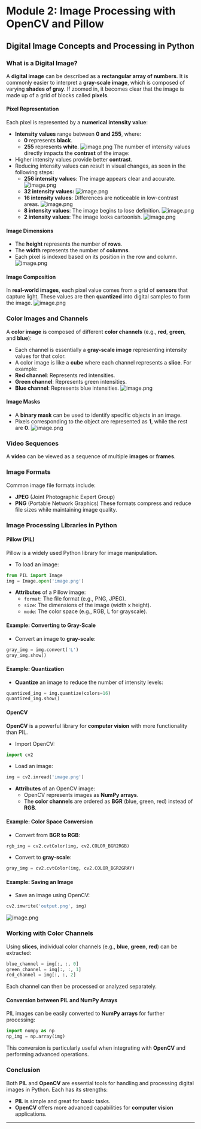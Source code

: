 

# Module 2: Image Processing with OpenCV and Pillow
## Digital Image Concepts and Processing in Python
### What is a Digital Image?
A **digital image** can be described as a **rectangular array of numbers**. It is commonly easier to interpret a **gray-scale image**, which is composed of varying **shades of gray**. If zoomed in, it becomes clear that the image is made up of a grid of blocks called **pixels**.
#### Pixel Representation
Each pixel is represented by a **numerical intensity value**:
- **Intensity values** range between **0 and 255**, where:
	- **0** represents **black**.
	- **255** represents **white**.
![image.png](https://prod-files-secure.s3.us-west-2.amazonaws.com/03e82b26-cccb-4906-bb56-adabcbdc0655/fa1bb4aa-313a-44c2-a7b3-7fa4a8432b08/image.png?X-Amz-Algorithm=AWS4-HMAC-SHA256&X-Amz-Content-Sha256=UNSIGNED-PAYLOAD&X-Amz-Credential=ASIAZI2LB466UA4YA3B5%2F20250201%2Fus-west-2%2Fs3%2Faws4_request&X-Amz-Date=20250201T041713Z&X-Amz-Expires=3600&X-Amz-Security-Token=IQoJb3JpZ2luX2VjEMT%2F%2F%2F%2F%2F%2F%2F%2F%2F%2FwEaCXVzLXdlc3QtMiJIMEYCIQDHqx4i5E0%2B9u0CSW7vPBDv4Lm8W3CDKREV5Qc3ZxiEnQIhANWxE4ypkxAvQqhTCQFitKEWT0nGmOi3tXILeKqhL%2BtvKogECMz%2F%2F%2F%2F%2F%2F%2F%2F%2F%2FwEQABoMNjM3NDIzMTgzODA1IgzAcCtzKkv%2F9gDK%2F5sq3AP82MRDq%2B1uYRyoJ3KebaywzP5ROcJICki2th5zyie90A9Er4f0kTnL4Ry9yz44ZSKaDMqUVGdaNLW9ljoAPOmpVoeVmTDYF%2BAmzVwW6p8Ywf1ihBIGswK0eoxYuhtDmEzMQ5itP4NqhZJ4JK36eYNHe755cm2CEtaTneKPhjoYEQmRGnSKwRlAwbOt8huogw4FOO6sZ4Xvvn%2FgneE0JHODgtkfknzybe6s80DteT5Z6Cw6Lkxu%2B%2B8h282kjsQ%2BZGDFxiP9jRpdzYsVflyuNNjT%2BA11ZmPpRXtNQJwUOycFk0ghraSdv5efBWgpEOv6PlorWF%2BY9RQbiXfcCxbc8QGgJHvAKAr%2FQy%2FGqwFSgWkWc28OuXsIDr0zudJh4TqZyLwMMGnuSIfK5Rlt5xz2%2FNdORvvn%2FiZAHkHceFOPSUI0OLZ66sPjmV63zubTagrGRa3f2IeSVdsgKRmBLbaeHstSCYgc0DL0RHYB0H17sltTWGJx08UpMWIifreerOjXALduvQkRBn4OmpH2EIjXTu3zjNMLdYIuvApXK%2FxIVtde6HBp2BdNkJhpMp%2BHGuBOkqewymyDUcs48i6%2FGazHEw4zaZnu04a4MNDpwLY4QTW3VBaCwcXhVag81qJDrjDypfa8BjqkAaIpu5aCLT3wqZRNAYnUD8dlylY5UBDRwqKp89TrTVe439yEexnh7Fc3gsc28FwYtjMuxccrjO5yz5175686QPFqZBQqy8qZLInt3BESFLI%2FUgFF3VJ1VfMlx5xy%2FyA3Fglo%2B%2FTpA8BaNO9j18pSWTAedy%2FaxD4OkZle0aiyodmTX0jO9xtYlKfrwhfK8JQsZF3b0XW%2FUxDHRD3COj0aHZfMhPVQ&X-Amz-Signature=b7efc1345c8f37c85fae3cb9f656471c47ac2d3b0891900f9e6438ef94f090dc&X-Amz-SignedHeaders=host&x-id=GetObject)
The number of intensity values directly impacts the **contrast** of the image:
- Higher intensity values provide better **contrast**.
- Reducing intensity values can result in visual changes, as seen in the following steps:
	- **256 intensity values**: The image appears clear and accurate.
![image.png](https://prod-files-secure.s3.us-west-2.amazonaws.com/03e82b26-cccb-4906-bb56-adabcbdc0655/0de7dfb4-99dc-4b87-8932-5165b3c3b775/image.png?X-Amz-Algorithm=AWS4-HMAC-SHA256&X-Amz-Content-Sha256=UNSIGNED-PAYLOAD&X-Amz-Credential=ASIAZI2LB466VRZDOTRO%2F20250201%2Fus-west-2%2Fs3%2Faws4_request&X-Amz-Date=20250201T041713Z&X-Amz-Expires=3600&X-Amz-Security-Token=IQoJb3JpZ2luX2VjEMT%2F%2F%2F%2F%2F%2F%2F%2F%2F%2FwEaCXVzLXdlc3QtMiJHMEUCIGR2O1XDI5oxITu%2BReUT2IpqtktT4wvI6dGSkrbAKGDhAiEAviATqO%2BrLVspQ3RKB9zQVM7EWE3hiLqKTbwZHlL0SxUqiAQIzP%2F%2F%2F%2F%2F%2F%2F%2F%2F%2FARAAGgw2Mzc0MjMxODM4MDUiDNI5KQ1eeYJ1MDHRqSrcAw7gfdeEMN5B%2FBjPbVYDp31LD58jjfCYDrGKSiymATC%2FEjx8Ij4dY1ZDuioE0XDSxDYUKTzpt%2FwAtu%2FanrTRYbSiv1bvkTSK5GT%2FJzRuWzFTfZkUXpS78KSsDSvrfsrCifCkMBfj5CXJCvFpnld3uRhXsZdumuwJLBvoC6S%2FRrk914FBuf4eizY0iwUL9jlVs6BrZUgK%2FixhETvjFjXVg8sScLF7ngxhy51E6X9d9FD%2FYYiBqd2mknWv0KVrBt3xM5CTvvVI6Vmu82s1jix4eeVFQzuawUpS49Y5SZWmFsVZT6ZnKyY2oN%2BkFYRmlkty8fAGv24lDSnJvVGi8vEIChd7%2FdmuosAQRWYatx2%2F6GYhBMkWbEMv5LaONpq%2FPMgW1j21LJ8hSgmXVKfCcReRCBph%2F1GCvGV1pbu4hzArrOMV3ZVU7Vwvy%2F3V%2BUwqXKee9ENCvFhw50CbAio6QVc2j8j1Oe38EbZOSIr1fNBtCxCgzG3ZZs315bb%2BnzmRsIukpym%2BbZGzk1sGzOebDKcVnZSdqsrTubvZjn29ja%2FgX2ivd08zZh8LxYZ2ZtVoZITNT%2FR20Oz47unHl%2FvOk%2BpLGS5mw9d4CWbDGNen3y7sY9ZKQBYXovh3ZHYV6Lr2MIOm9rwGOqUBepLtU2sEpojWMKI%2FUD7ls%2FTEF%2F%2FgaSWHO33O7EWskmY%2FUTJF5cKMZ%2FjLLZ4SIfxyRBcAqeiFXVf9X5b5xohRTcmzp5dJleaY1LwlkK6boZAr6CchJFvedOzB97tsyig1TTRj5Ciii6XDs0uUq8jkRAe5njtM6SVsJh3EnXkb8lV0MyIkfNI3sV7FYn80wnjwX1Rt5Nid%2FKVJWqLqP8Y5hptxe8VF&X-Amz-Signature=89d0cb054ec2212f0742818de289fbec6f83bcd8d805603c70471f9ea18169d8&X-Amz-SignedHeaders=host&x-id=GetObject)
	- **32 intensity values:**
![image.png](https://prod-files-secure.s3.us-west-2.amazonaws.com/03e82b26-cccb-4906-bb56-adabcbdc0655/7eb81f08-b190-4c5a-ba2b-2a498a15b2c4/image.png?X-Amz-Algorithm=AWS4-HMAC-SHA256&X-Amz-Content-Sha256=UNSIGNED-PAYLOAD&X-Amz-Credential=ASIAZI2LB466VRZDOTRO%2F20250201%2Fus-west-2%2Fs3%2Faws4_request&X-Amz-Date=20250201T041713Z&X-Amz-Expires=3600&X-Amz-Security-Token=IQoJb3JpZ2luX2VjEMT%2F%2F%2F%2F%2F%2F%2F%2F%2F%2FwEaCXVzLXdlc3QtMiJHMEUCIGR2O1XDI5oxITu%2BReUT2IpqtktT4wvI6dGSkrbAKGDhAiEAviATqO%2BrLVspQ3RKB9zQVM7EWE3hiLqKTbwZHlL0SxUqiAQIzP%2F%2F%2F%2F%2F%2F%2F%2F%2F%2FARAAGgw2Mzc0MjMxODM4MDUiDNI5KQ1eeYJ1MDHRqSrcAw7gfdeEMN5B%2FBjPbVYDp31LD58jjfCYDrGKSiymATC%2FEjx8Ij4dY1ZDuioE0XDSxDYUKTzpt%2FwAtu%2FanrTRYbSiv1bvkTSK5GT%2FJzRuWzFTfZkUXpS78KSsDSvrfsrCifCkMBfj5CXJCvFpnld3uRhXsZdumuwJLBvoC6S%2FRrk914FBuf4eizY0iwUL9jlVs6BrZUgK%2FixhETvjFjXVg8sScLF7ngxhy51E6X9d9FD%2FYYiBqd2mknWv0KVrBt3xM5CTvvVI6Vmu82s1jix4eeVFQzuawUpS49Y5SZWmFsVZT6ZnKyY2oN%2BkFYRmlkty8fAGv24lDSnJvVGi8vEIChd7%2FdmuosAQRWYatx2%2F6GYhBMkWbEMv5LaONpq%2FPMgW1j21LJ8hSgmXVKfCcReRCBph%2F1GCvGV1pbu4hzArrOMV3ZVU7Vwvy%2F3V%2BUwqXKee9ENCvFhw50CbAio6QVc2j8j1Oe38EbZOSIr1fNBtCxCgzG3ZZs315bb%2BnzmRsIukpym%2BbZGzk1sGzOebDKcVnZSdqsrTubvZjn29ja%2FgX2ivd08zZh8LxYZ2ZtVoZITNT%2FR20Oz47unHl%2FvOk%2BpLGS5mw9d4CWbDGNen3y7sY9ZKQBYXovh3ZHYV6Lr2MIOm9rwGOqUBepLtU2sEpojWMKI%2FUD7ls%2FTEF%2F%2FgaSWHO33O7EWskmY%2FUTJF5cKMZ%2FjLLZ4SIfxyRBcAqeiFXVf9X5b5xohRTcmzp5dJleaY1LwlkK6boZAr6CchJFvedOzB97tsyig1TTRj5Ciii6XDs0uUq8jkRAe5njtM6SVsJh3EnXkb8lV0MyIkfNI3sV7FYn80wnjwX1Rt5Nid%2FKVJWqLqP8Y5hptxe8VF&X-Amz-Signature=613272dea0b39719a6387f5715eb8e075cf11fbf24f0cd5cdfbf5bb6088dab5e&X-Amz-SignedHeaders=host&x-id=GetObject)
	- **16 intensity values**: Differences are noticeable in low-contrast areas.
![image.png](https://prod-files-secure.s3.us-west-2.amazonaws.com/03e82b26-cccb-4906-bb56-adabcbdc0655/6bf56d44-9a14-4b7b-98c2-1f00b8630f0c/image.png?X-Amz-Algorithm=AWS4-HMAC-SHA256&X-Amz-Content-Sha256=UNSIGNED-PAYLOAD&X-Amz-Credential=ASIAZI2LB466VRZDOTRO%2F20250201%2Fus-west-2%2Fs3%2Faws4_request&X-Amz-Date=20250201T041713Z&X-Amz-Expires=3600&X-Amz-Security-Token=IQoJb3JpZ2luX2VjEMT%2F%2F%2F%2F%2F%2F%2F%2F%2F%2FwEaCXVzLXdlc3QtMiJHMEUCIGR2O1XDI5oxITu%2BReUT2IpqtktT4wvI6dGSkrbAKGDhAiEAviATqO%2BrLVspQ3RKB9zQVM7EWE3hiLqKTbwZHlL0SxUqiAQIzP%2F%2F%2F%2F%2F%2F%2F%2F%2F%2FARAAGgw2Mzc0MjMxODM4MDUiDNI5KQ1eeYJ1MDHRqSrcAw7gfdeEMN5B%2FBjPbVYDp31LD58jjfCYDrGKSiymATC%2FEjx8Ij4dY1ZDuioE0XDSxDYUKTzpt%2FwAtu%2FanrTRYbSiv1bvkTSK5GT%2FJzRuWzFTfZkUXpS78KSsDSvrfsrCifCkMBfj5CXJCvFpnld3uRhXsZdumuwJLBvoC6S%2FRrk914FBuf4eizY0iwUL9jlVs6BrZUgK%2FixhETvjFjXVg8sScLF7ngxhy51E6X9d9FD%2FYYiBqd2mknWv0KVrBt3xM5CTvvVI6Vmu82s1jix4eeVFQzuawUpS49Y5SZWmFsVZT6ZnKyY2oN%2BkFYRmlkty8fAGv24lDSnJvVGi8vEIChd7%2FdmuosAQRWYatx2%2F6GYhBMkWbEMv5LaONpq%2FPMgW1j21LJ8hSgmXVKfCcReRCBph%2F1GCvGV1pbu4hzArrOMV3ZVU7Vwvy%2F3V%2BUwqXKee9ENCvFhw50CbAio6QVc2j8j1Oe38EbZOSIr1fNBtCxCgzG3ZZs315bb%2BnzmRsIukpym%2BbZGzk1sGzOebDKcVnZSdqsrTubvZjn29ja%2FgX2ivd08zZh8LxYZ2ZtVoZITNT%2FR20Oz47unHl%2FvOk%2BpLGS5mw9d4CWbDGNen3y7sY9ZKQBYXovh3ZHYV6Lr2MIOm9rwGOqUBepLtU2sEpojWMKI%2FUD7ls%2FTEF%2F%2FgaSWHO33O7EWskmY%2FUTJF5cKMZ%2FjLLZ4SIfxyRBcAqeiFXVf9X5b5xohRTcmzp5dJleaY1LwlkK6boZAr6CchJFvedOzB97tsyig1TTRj5Ciii6XDs0uUq8jkRAe5njtM6SVsJh3EnXkb8lV0MyIkfNI3sV7FYn80wnjwX1Rt5Nid%2FKVJWqLqP8Y5hptxe8VF&X-Amz-Signature=a9ee440405f1dd7c938bf6109f864413528bdccecf77c883d902696f68fc49ac&X-Amz-SignedHeaders=host&x-id=GetObject)
	- **8 intensity values**: The image begins to lose definition.
![image.png](https://prod-files-secure.s3.us-west-2.amazonaws.com/03e82b26-cccb-4906-bb56-adabcbdc0655/cca05878-ca1a-43e0-8bec-1d146756f9ae/image.png?X-Amz-Algorithm=AWS4-HMAC-SHA256&X-Amz-Content-Sha256=UNSIGNED-PAYLOAD&X-Amz-Credential=ASIAZI2LB466VRZDOTRO%2F20250201%2Fus-west-2%2Fs3%2Faws4_request&X-Amz-Date=20250201T041713Z&X-Amz-Expires=3600&X-Amz-Security-Token=IQoJb3JpZ2luX2VjEMT%2F%2F%2F%2F%2F%2F%2F%2F%2F%2FwEaCXVzLXdlc3QtMiJHMEUCIGR2O1XDI5oxITu%2BReUT2IpqtktT4wvI6dGSkrbAKGDhAiEAviATqO%2BrLVspQ3RKB9zQVM7EWE3hiLqKTbwZHlL0SxUqiAQIzP%2F%2F%2F%2F%2F%2F%2F%2F%2F%2FARAAGgw2Mzc0MjMxODM4MDUiDNI5KQ1eeYJ1MDHRqSrcAw7gfdeEMN5B%2FBjPbVYDp31LD58jjfCYDrGKSiymATC%2FEjx8Ij4dY1ZDuioE0XDSxDYUKTzpt%2FwAtu%2FanrTRYbSiv1bvkTSK5GT%2FJzRuWzFTfZkUXpS78KSsDSvrfsrCifCkMBfj5CXJCvFpnld3uRhXsZdumuwJLBvoC6S%2FRrk914FBuf4eizY0iwUL9jlVs6BrZUgK%2FixhETvjFjXVg8sScLF7ngxhy51E6X9d9FD%2FYYiBqd2mknWv0KVrBt3xM5CTvvVI6Vmu82s1jix4eeVFQzuawUpS49Y5SZWmFsVZT6ZnKyY2oN%2BkFYRmlkty8fAGv24lDSnJvVGi8vEIChd7%2FdmuosAQRWYatx2%2F6GYhBMkWbEMv5LaONpq%2FPMgW1j21LJ8hSgmXVKfCcReRCBph%2F1GCvGV1pbu4hzArrOMV3ZVU7Vwvy%2F3V%2BUwqXKee9ENCvFhw50CbAio6QVc2j8j1Oe38EbZOSIr1fNBtCxCgzG3ZZs315bb%2BnzmRsIukpym%2BbZGzk1sGzOebDKcVnZSdqsrTubvZjn29ja%2FgX2ivd08zZh8LxYZ2ZtVoZITNT%2FR20Oz47unHl%2FvOk%2BpLGS5mw9d4CWbDGNen3y7sY9ZKQBYXovh3ZHYV6Lr2MIOm9rwGOqUBepLtU2sEpojWMKI%2FUD7ls%2FTEF%2F%2FgaSWHO33O7EWskmY%2FUTJF5cKMZ%2FjLLZ4SIfxyRBcAqeiFXVf9X5b5xohRTcmzp5dJleaY1LwlkK6boZAr6CchJFvedOzB97tsyig1TTRj5Ciii6XDs0uUq8jkRAe5njtM6SVsJh3EnXkb8lV0MyIkfNI3sV7FYn80wnjwX1Rt5Nid%2FKVJWqLqP8Y5hptxe8VF&X-Amz-Signature=61bf6241f1ad884d9380b767e708859f8b7d9903e34aaff3c26c0c64f4f1e0b4&X-Amz-SignedHeaders=host&x-id=GetObject)
	- **2 intensity values**: The image looks cartoonish.
![image.png](https://prod-files-secure.s3.us-west-2.amazonaws.com/03e82b26-cccb-4906-bb56-adabcbdc0655/12da64d7-6b97-44e0-bc2c-52b9c47ce212/image.png?X-Amz-Algorithm=AWS4-HMAC-SHA256&X-Amz-Content-Sha256=UNSIGNED-PAYLOAD&X-Amz-Credential=ASIAZI2LB466VRZDOTRO%2F20250201%2Fus-west-2%2Fs3%2Faws4_request&X-Amz-Date=20250201T041713Z&X-Amz-Expires=3600&X-Amz-Security-Token=IQoJb3JpZ2luX2VjEMT%2F%2F%2F%2F%2F%2F%2F%2F%2F%2FwEaCXVzLXdlc3QtMiJHMEUCIGR2O1XDI5oxITu%2BReUT2IpqtktT4wvI6dGSkrbAKGDhAiEAviATqO%2BrLVspQ3RKB9zQVM7EWE3hiLqKTbwZHlL0SxUqiAQIzP%2F%2F%2F%2F%2F%2F%2F%2F%2F%2FARAAGgw2Mzc0MjMxODM4MDUiDNI5KQ1eeYJ1MDHRqSrcAw7gfdeEMN5B%2FBjPbVYDp31LD58jjfCYDrGKSiymATC%2FEjx8Ij4dY1ZDuioE0XDSxDYUKTzpt%2FwAtu%2FanrTRYbSiv1bvkTSK5GT%2FJzRuWzFTfZkUXpS78KSsDSvrfsrCifCkMBfj5CXJCvFpnld3uRhXsZdumuwJLBvoC6S%2FRrk914FBuf4eizY0iwUL9jlVs6BrZUgK%2FixhETvjFjXVg8sScLF7ngxhy51E6X9d9FD%2FYYiBqd2mknWv0KVrBt3xM5CTvvVI6Vmu82s1jix4eeVFQzuawUpS49Y5SZWmFsVZT6ZnKyY2oN%2BkFYRmlkty8fAGv24lDSnJvVGi8vEIChd7%2FdmuosAQRWYatx2%2F6GYhBMkWbEMv5LaONpq%2FPMgW1j21LJ8hSgmXVKfCcReRCBph%2F1GCvGV1pbu4hzArrOMV3ZVU7Vwvy%2F3V%2BUwqXKee9ENCvFhw50CbAio6QVc2j8j1Oe38EbZOSIr1fNBtCxCgzG3ZZs315bb%2BnzmRsIukpym%2BbZGzk1sGzOebDKcVnZSdqsrTubvZjn29ja%2FgX2ivd08zZh8LxYZ2ZtVoZITNT%2FR20Oz47unHl%2FvOk%2BpLGS5mw9d4CWbDGNen3y7sY9ZKQBYXovh3ZHYV6Lr2MIOm9rwGOqUBepLtU2sEpojWMKI%2FUD7ls%2FTEF%2F%2FgaSWHO33O7EWskmY%2FUTJF5cKMZ%2FjLLZ4SIfxyRBcAqeiFXVf9X5b5xohRTcmzp5dJleaY1LwlkK6boZAr6CchJFvedOzB97tsyig1TTRj5Ciii6XDs0uUq8jkRAe5njtM6SVsJh3EnXkb8lV0MyIkfNI3sV7FYn80wnjwX1Rt5Nid%2FKVJWqLqP8Y5hptxe8VF&X-Amz-Signature=ef9e3dc0f1746c31279f79de2132fae9d254da4862ef2ad7f47d8f0baa0d1a31&X-Amz-SignedHeaders=host&x-id=GetObject)
#### Image Dimensions
- The **height** represents the number of **rows**.
- The **width** represents the number of **columns**.
- Each pixel is indexed based on its position in the row and column.
![image.png](https://prod-files-secure.s3.us-west-2.amazonaws.com/03e82b26-cccb-4906-bb56-adabcbdc0655/ff056335-e79e-4491-b508-30cd45b6c194/image.png?X-Amz-Algorithm=AWS4-HMAC-SHA256&X-Amz-Content-Sha256=UNSIGNED-PAYLOAD&X-Amz-Credential=ASIAZI2LB466UA4YA3B5%2F20250201%2Fus-west-2%2Fs3%2Faws4_request&X-Amz-Date=20250201T041713Z&X-Amz-Expires=3600&X-Amz-Security-Token=IQoJb3JpZ2luX2VjEMT%2F%2F%2F%2F%2F%2F%2F%2F%2F%2FwEaCXVzLXdlc3QtMiJIMEYCIQDHqx4i5E0%2B9u0CSW7vPBDv4Lm8W3CDKREV5Qc3ZxiEnQIhANWxE4ypkxAvQqhTCQFitKEWT0nGmOi3tXILeKqhL%2BtvKogECMz%2F%2F%2F%2F%2F%2F%2F%2F%2F%2FwEQABoMNjM3NDIzMTgzODA1IgzAcCtzKkv%2F9gDK%2F5sq3AP82MRDq%2B1uYRyoJ3KebaywzP5ROcJICki2th5zyie90A9Er4f0kTnL4Ry9yz44ZSKaDMqUVGdaNLW9ljoAPOmpVoeVmTDYF%2BAmzVwW6p8Ywf1ihBIGswK0eoxYuhtDmEzMQ5itP4NqhZJ4JK36eYNHe755cm2CEtaTneKPhjoYEQmRGnSKwRlAwbOt8huogw4FOO6sZ4Xvvn%2FgneE0JHODgtkfknzybe6s80DteT5Z6Cw6Lkxu%2B%2B8h282kjsQ%2BZGDFxiP9jRpdzYsVflyuNNjT%2BA11ZmPpRXtNQJwUOycFk0ghraSdv5efBWgpEOv6PlorWF%2BY9RQbiXfcCxbc8QGgJHvAKAr%2FQy%2FGqwFSgWkWc28OuXsIDr0zudJh4TqZyLwMMGnuSIfK5Rlt5xz2%2FNdORvvn%2FiZAHkHceFOPSUI0OLZ66sPjmV63zubTagrGRa3f2IeSVdsgKRmBLbaeHstSCYgc0DL0RHYB0H17sltTWGJx08UpMWIifreerOjXALduvQkRBn4OmpH2EIjXTu3zjNMLdYIuvApXK%2FxIVtde6HBp2BdNkJhpMp%2BHGuBOkqewymyDUcs48i6%2FGazHEw4zaZnu04a4MNDpwLY4QTW3VBaCwcXhVag81qJDrjDypfa8BjqkAaIpu5aCLT3wqZRNAYnUD8dlylY5UBDRwqKp89TrTVe439yEexnh7Fc3gsc28FwYtjMuxccrjO5yz5175686QPFqZBQqy8qZLInt3BESFLI%2FUgFF3VJ1VfMlx5xy%2FyA3Fglo%2B%2FTpA8BaNO9j18pSWTAedy%2FaxD4OkZle0aiyodmTX0jO9xtYlKfrwhfK8JQsZF3b0XW%2FUxDHRD3COj0aHZfMhPVQ&X-Amz-Signature=6187813fba6c17a22f63387865b79d531503c3d62b5d946808e4ffe23e1e71ef&X-Amz-SignedHeaders=host&x-id=GetObject)
#### Image Composition
In **real-world images**, each pixel value comes from a grid of **sensors** that capture light. These values are then **quantized** into digital samples to form the image.
![image.png](https://prod-files-secure.s3.us-west-2.amazonaws.com/03e82b26-cccb-4906-bb56-adabcbdc0655/0c721ea0-409b-4d32-b630-a00d6f170d18/image.png?X-Amz-Algorithm=AWS4-HMAC-SHA256&X-Amz-Content-Sha256=UNSIGNED-PAYLOAD&X-Amz-Credential=ASIAZI2LB466UA4YA3B5%2F20250201%2Fus-west-2%2Fs3%2Faws4_request&X-Amz-Date=20250201T041713Z&X-Amz-Expires=3600&X-Amz-Security-Token=IQoJb3JpZ2luX2VjEMT%2F%2F%2F%2F%2F%2F%2F%2F%2F%2FwEaCXVzLXdlc3QtMiJIMEYCIQDHqx4i5E0%2B9u0CSW7vPBDv4Lm8W3CDKREV5Qc3ZxiEnQIhANWxE4ypkxAvQqhTCQFitKEWT0nGmOi3tXILeKqhL%2BtvKogECMz%2F%2F%2F%2F%2F%2F%2F%2F%2F%2FwEQABoMNjM3NDIzMTgzODA1IgzAcCtzKkv%2F9gDK%2F5sq3AP82MRDq%2B1uYRyoJ3KebaywzP5ROcJICki2th5zyie90A9Er4f0kTnL4Ry9yz44ZSKaDMqUVGdaNLW9ljoAPOmpVoeVmTDYF%2BAmzVwW6p8Ywf1ihBIGswK0eoxYuhtDmEzMQ5itP4NqhZJ4JK36eYNHe755cm2CEtaTneKPhjoYEQmRGnSKwRlAwbOt8huogw4FOO6sZ4Xvvn%2FgneE0JHODgtkfknzybe6s80DteT5Z6Cw6Lkxu%2B%2B8h282kjsQ%2BZGDFxiP9jRpdzYsVflyuNNjT%2BA11ZmPpRXtNQJwUOycFk0ghraSdv5efBWgpEOv6PlorWF%2BY9RQbiXfcCxbc8QGgJHvAKAr%2FQy%2FGqwFSgWkWc28OuXsIDr0zudJh4TqZyLwMMGnuSIfK5Rlt5xz2%2FNdORvvn%2FiZAHkHceFOPSUI0OLZ66sPjmV63zubTagrGRa3f2IeSVdsgKRmBLbaeHstSCYgc0DL0RHYB0H17sltTWGJx08UpMWIifreerOjXALduvQkRBn4OmpH2EIjXTu3zjNMLdYIuvApXK%2FxIVtde6HBp2BdNkJhpMp%2BHGuBOkqewymyDUcs48i6%2FGazHEw4zaZnu04a4MNDpwLY4QTW3VBaCwcXhVag81qJDrjDypfa8BjqkAaIpu5aCLT3wqZRNAYnUD8dlylY5UBDRwqKp89TrTVe439yEexnh7Fc3gsc28FwYtjMuxccrjO5yz5175686QPFqZBQqy8qZLInt3BESFLI%2FUgFF3VJ1VfMlx5xy%2FyA3Fglo%2B%2FTpA8BaNO9j18pSWTAedy%2FaxD4OkZle0aiyodmTX0jO9xtYlKfrwhfK8JQsZF3b0XW%2FUxDHRD3COj0aHZfMhPVQ&X-Amz-Signature=84d7ff254c72b67f65506cdea4c119711140e0fb9076a08cce0e90d49b2e5989&X-Amz-SignedHeaders=host&x-id=GetObject)
### Color Images and Channels
A **color image** is composed of different **color channels** (e.g., **red**, **green**, and **blue**):
- Each channel is essentially a **gray-scale image** representing intensity values for that color.
- A color image is like a **cube** where each channel represents a **slice**.
For example:
- **Red channel**: Represents red intensities.
- **Green channel**: Represents green intensities.
- **Blue channel**: Represents blue intensities.
![image.png](https://prod-files-secure.s3.us-west-2.amazonaws.com/03e82b26-cccb-4906-bb56-adabcbdc0655/c0cc17c9-842f-413f-82e8-f3f44278cf74/image.png?X-Amz-Algorithm=AWS4-HMAC-SHA256&X-Amz-Content-Sha256=UNSIGNED-PAYLOAD&X-Amz-Credential=ASIAZI2LB466UA4YA3B5%2F20250201%2Fus-west-2%2Fs3%2Faws4_request&X-Amz-Date=20250201T041713Z&X-Amz-Expires=3600&X-Amz-Security-Token=IQoJb3JpZ2luX2VjEMT%2F%2F%2F%2F%2F%2F%2F%2F%2F%2FwEaCXVzLXdlc3QtMiJIMEYCIQDHqx4i5E0%2B9u0CSW7vPBDv4Lm8W3CDKREV5Qc3ZxiEnQIhANWxE4ypkxAvQqhTCQFitKEWT0nGmOi3tXILeKqhL%2BtvKogECMz%2F%2F%2F%2F%2F%2F%2F%2F%2F%2FwEQABoMNjM3NDIzMTgzODA1IgzAcCtzKkv%2F9gDK%2F5sq3AP82MRDq%2B1uYRyoJ3KebaywzP5ROcJICki2th5zyie90A9Er4f0kTnL4Ry9yz44ZSKaDMqUVGdaNLW9ljoAPOmpVoeVmTDYF%2BAmzVwW6p8Ywf1ihBIGswK0eoxYuhtDmEzMQ5itP4NqhZJ4JK36eYNHe755cm2CEtaTneKPhjoYEQmRGnSKwRlAwbOt8huogw4FOO6sZ4Xvvn%2FgneE0JHODgtkfknzybe6s80DteT5Z6Cw6Lkxu%2B%2B8h282kjsQ%2BZGDFxiP9jRpdzYsVflyuNNjT%2BA11ZmPpRXtNQJwUOycFk0ghraSdv5efBWgpEOv6PlorWF%2BY9RQbiXfcCxbc8QGgJHvAKAr%2FQy%2FGqwFSgWkWc28OuXsIDr0zudJh4TqZyLwMMGnuSIfK5Rlt5xz2%2FNdORvvn%2FiZAHkHceFOPSUI0OLZ66sPjmV63zubTagrGRa3f2IeSVdsgKRmBLbaeHstSCYgc0DL0RHYB0H17sltTWGJx08UpMWIifreerOjXALduvQkRBn4OmpH2EIjXTu3zjNMLdYIuvApXK%2FxIVtde6HBp2BdNkJhpMp%2BHGuBOkqewymyDUcs48i6%2FGazHEw4zaZnu04a4MNDpwLY4QTW3VBaCwcXhVag81qJDrjDypfa8BjqkAaIpu5aCLT3wqZRNAYnUD8dlylY5UBDRwqKp89TrTVe439yEexnh7Fc3gsc28FwYtjMuxccrjO5yz5175686QPFqZBQqy8qZLInt3BESFLI%2FUgFF3VJ1VfMlx5xy%2FyA3Fglo%2B%2FTpA8BaNO9j18pSWTAedy%2FaxD4OkZle0aiyodmTX0jO9xtYlKfrwhfK8JQsZF3b0XW%2FUxDHRD3COj0aHZfMhPVQ&X-Amz-Signature=30b99fae6af0a4df257a1070298584f1e1ad56404fce53a218d6949ddf7b0fea&X-Amz-SignedHeaders=host&x-id=GetObject)
#### Image Masks
- A **binary mask** can be used to identify specific objects in an image.
- Pixels corresponding to the object are represented as **1**, while the rest are **0**.
![image.png](https://prod-files-secure.s3.us-west-2.amazonaws.com/03e82b26-cccb-4906-bb56-adabcbdc0655/667eab4d-d19d-4618-81d0-663b6beb002c/image.png?X-Amz-Algorithm=AWS4-HMAC-SHA256&X-Amz-Content-Sha256=UNSIGNED-PAYLOAD&X-Amz-Credential=ASIAZI2LB466UA4YA3B5%2F20250201%2Fus-west-2%2Fs3%2Faws4_request&X-Amz-Date=20250201T041713Z&X-Amz-Expires=3600&X-Amz-Security-Token=IQoJb3JpZ2luX2VjEMT%2F%2F%2F%2F%2F%2F%2F%2F%2F%2FwEaCXVzLXdlc3QtMiJIMEYCIQDHqx4i5E0%2B9u0CSW7vPBDv4Lm8W3CDKREV5Qc3ZxiEnQIhANWxE4ypkxAvQqhTCQFitKEWT0nGmOi3tXILeKqhL%2BtvKogECMz%2F%2F%2F%2F%2F%2F%2F%2F%2F%2FwEQABoMNjM3NDIzMTgzODA1IgzAcCtzKkv%2F9gDK%2F5sq3AP82MRDq%2B1uYRyoJ3KebaywzP5ROcJICki2th5zyie90A9Er4f0kTnL4Ry9yz44ZSKaDMqUVGdaNLW9ljoAPOmpVoeVmTDYF%2BAmzVwW6p8Ywf1ihBIGswK0eoxYuhtDmEzMQ5itP4NqhZJ4JK36eYNHe755cm2CEtaTneKPhjoYEQmRGnSKwRlAwbOt8huogw4FOO6sZ4Xvvn%2FgneE0JHODgtkfknzybe6s80DteT5Z6Cw6Lkxu%2B%2B8h282kjsQ%2BZGDFxiP9jRpdzYsVflyuNNjT%2BA11ZmPpRXtNQJwUOycFk0ghraSdv5efBWgpEOv6PlorWF%2BY9RQbiXfcCxbc8QGgJHvAKAr%2FQy%2FGqwFSgWkWc28OuXsIDr0zudJh4TqZyLwMMGnuSIfK5Rlt5xz2%2FNdORvvn%2FiZAHkHceFOPSUI0OLZ66sPjmV63zubTagrGRa3f2IeSVdsgKRmBLbaeHstSCYgc0DL0RHYB0H17sltTWGJx08UpMWIifreerOjXALduvQkRBn4OmpH2EIjXTu3zjNMLdYIuvApXK%2FxIVtde6HBp2BdNkJhpMp%2BHGuBOkqewymyDUcs48i6%2FGazHEw4zaZnu04a4MNDpwLY4QTW3VBaCwcXhVag81qJDrjDypfa8BjqkAaIpu5aCLT3wqZRNAYnUD8dlylY5UBDRwqKp89TrTVe439yEexnh7Fc3gsc28FwYtjMuxccrjO5yz5175686QPFqZBQqy8qZLInt3BESFLI%2FUgFF3VJ1VfMlx5xy%2FyA3Fglo%2B%2FTpA8BaNO9j18pSWTAedy%2FaxD4OkZle0aiyodmTX0jO9xtYlKfrwhfK8JQsZF3b0XW%2FUxDHRD3COj0aHZfMhPVQ&X-Amz-Signature=838efaa3bf3d5268464be0cc6a7a6bd55f05e21d57412d18cc098def03e3c9dc&X-Amz-SignedHeaders=host&x-id=GetObject)
### Video Sequences
A **video** can be viewed as a sequence of multiple **images** or **frames**.
### Image Formats
Common image file formats include:
- **JPEG** (Joint Photographic Expert Group)
- **PNG** (Portable Network Graphics)
These formats compress and reduce file sizes while maintaining image quality.
### Image Processing Libraries in Python
#### Pillow (PIL)
Pillow is a widely used Python library for image manipulation.
- To load an image:
```python
from PIL import Image
img = Image.open('image.png')
```
- **Attributes** of a Pillow image:
	- `format`: The file format (e.g., PNG, JPEG).
	- `size`: The dimensions of the image (width x height).
	- `mode`: The color space (e.g., RGB, L for grayscale).
#### Example: Converting to Gray-Scale
- Convert an image to **gray-scale**:
```python
gray_img = img.convert('L')
gray_img.show()
```
#### Example: Quantization
- **Quantize** an image to reduce the number of intensity levels:
```python
quantized_img = img.quantize(colors=16)
quantized_img.show()
```
#### OpenCV
**OpenCV** is a powerful library for **computer vision** with more functionality than PIL.
- Import OpenCV:
```python
import cv2
```
- Load an image:
```python
img = cv2.imread('image.png')
```
- **Attributes** of an OpenCV image:
	- OpenCV represents images as **NumPy arrays**.
	- The **color channels** are ordered as **BGR** (blue, green, red) instead of **RGB**.
#### Example: Color Space Conversion
- Convert from **BGR to RGB**:
```python
rgb_img = cv2.cvtColor(img, cv2.COLOR_BGR2RGB)
```
- Convert to **gray-scale**:
```python
gray_img = cv2.cvtColor(img, cv2.COLOR_BGR2GRAY)
```
#### Example: Saving an Image
- Save an image using OpenCV:
```python
cv2.imwrite('output.png', img)
```
![image.png](https://prod-files-secure.s3.us-west-2.amazonaws.com/03e82b26-cccb-4906-bb56-adabcbdc0655/25fcc977-54ea-484c-997e-9b6bd016f347/image.png?X-Amz-Algorithm=AWS4-HMAC-SHA256&X-Amz-Content-Sha256=UNSIGNED-PAYLOAD&X-Amz-Credential=ASIAZI2LB466UA4YA3B5%2F20250201%2Fus-west-2%2Fs3%2Faws4_request&X-Amz-Date=20250201T041713Z&X-Amz-Expires=3600&X-Amz-Security-Token=IQoJb3JpZ2luX2VjEMT%2F%2F%2F%2F%2F%2F%2F%2F%2F%2FwEaCXVzLXdlc3QtMiJIMEYCIQDHqx4i5E0%2B9u0CSW7vPBDv4Lm8W3CDKREV5Qc3ZxiEnQIhANWxE4ypkxAvQqhTCQFitKEWT0nGmOi3tXILeKqhL%2BtvKogECMz%2F%2F%2F%2F%2F%2F%2F%2F%2F%2FwEQABoMNjM3NDIzMTgzODA1IgzAcCtzKkv%2F9gDK%2F5sq3AP82MRDq%2B1uYRyoJ3KebaywzP5ROcJICki2th5zyie90A9Er4f0kTnL4Ry9yz44ZSKaDMqUVGdaNLW9ljoAPOmpVoeVmTDYF%2BAmzVwW6p8Ywf1ihBIGswK0eoxYuhtDmEzMQ5itP4NqhZJ4JK36eYNHe755cm2CEtaTneKPhjoYEQmRGnSKwRlAwbOt8huogw4FOO6sZ4Xvvn%2FgneE0JHODgtkfknzybe6s80DteT5Z6Cw6Lkxu%2B%2B8h282kjsQ%2BZGDFxiP9jRpdzYsVflyuNNjT%2BA11ZmPpRXtNQJwUOycFk0ghraSdv5efBWgpEOv6PlorWF%2BY9RQbiXfcCxbc8QGgJHvAKAr%2FQy%2FGqwFSgWkWc28OuXsIDr0zudJh4TqZyLwMMGnuSIfK5Rlt5xz2%2FNdORvvn%2FiZAHkHceFOPSUI0OLZ66sPjmV63zubTagrGRa3f2IeSVdsgKRmBLbaeHstSCYgc0DL0RHYB0H17sltTWGJx08UpMWIifreerOjXALduvQkRBn4OmpH2EIjXTu3zjNMLdYIuvApXK%2FxIVtde6HBp2BdNkJhpMp%2BHGuBOkqewymyDUcs48i6%2FGazHEw4zaZnu04a4MNDpwLY4QTW3VBaCwcXhVag81qJDrjDypfa8BjqkAaIpu5aCLT3wqZRNAYnUD8dlylY5UBDRwqKp89TrTVe439yEexnh7Fc3gsc28FwYtjMuxccrjO5yz5175686QPFqZBQqy8qZLInt3BESFLI%2FUgFF3VJ1VfMlx5xy%2FyA3Fglo%2B%2FTpA8BaNO9j18pSWTAedy%2FaxD4OkZle0aiyodmTX0jO9xtYlKfrwhfK8JQsZF3b0XW%2FUxDHRD3COj0aHZfMhPVQ&X-Amz-Signature=97564c72b9045c2f0bb3cfb220f70d9f2b775fc6d8cd47584ac30e89496b6c23&X-Amz-SignedHeaders=host&x-id=GetObject)
### Working with Color Channels
Using **slices**, individual color channels (e.g., **blue**, **green**, **red**) can be extracted:
```python
blue_channel = img[:, :, 0]
green_channel = img[:, :, 1]
red_channel = img[:, :, 2]
```
Each channel can then be processed or analyzed separately.
#### Conversion between PIL and NumPy Arrays
PIL images can be easily converted to **NumPy arrays** for further processing:
```python
import numpy as np
np_img = np.array(img)
```
This conversion is particularly useful when integrating with **OpenCV** and performing advanced operations.
### Conclusion
Both **PIL** and **OpenCV** are essential tools for handling and processing digital images in Python. Each has its strengths:
- **PIL** is simple and great for basic tasks.
- **OpenCV** offers more advanced capabilities for **computer vision** applications.
___


